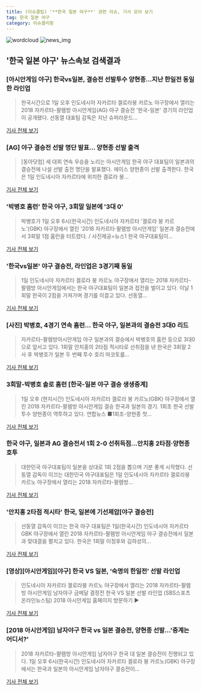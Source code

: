 ```yaml
---
title: (이슈클립) '**한국 일본 야구**' 관련 이슈, 기사 모아 보기
tag: 한국 일본 야구
category: 이슈클리핑
---
```

![wordcloud](https://s3.ap-northeast-2.amazonaws.com/lyrics101-wordcloud/2018-09-01-1535797179.png)
![news_img](https://user-images.githubusercontent.com/42597476/44507050-1206f400-a6e4-11e8-8d98-7ffbfebb353f.png)
## **'**한국 일본 야구**'** 뉴스속보 검색결과
### [아시안게임 야구] 한국vs일본, 결승전 선발투수 양현종…지난 한일전 동일한 라인업

>한국시간으로 1일 오후 인도네시아 자카르타 겔로라붕 카르노 야구장에서 열리는 2018 자카르타-팔렘방 아시안게임(AG) 야구 결승전 '한국-일본' 경기의 라인업이 공개됐다. 선동열 대표팀 감독은 지난 슈퍼라운드...

<a href="http://news20.busan.com/controller/newsController.jsp?newsId=20180901000065" target="_blank">기사 전체 보기</a>

### [AG] 야구 결승전 선발 명단 발표… 양현종 선발 출격

>[동아닷컴] 세 대회 연속 우승을 노리는 아시안게임 한국 야구 대표팀이 일본과의 결승전에 나설 선발 출전 명단을 발표했다. 에이스 양현종이 선발 출격한다. 한국은 1일 인도네시아 자카르타에 위치한 겔로라 붕...

<a href="http://sports.donga.com/3/all/20180901/91791729/1" target="_blank">기사 전체 보기</a>

### '박병호 홈런' 한국 야구, 3회말 일본에 '3대 0'

>박병호가 1일 오후 6시(한국시간) 인도네시아 자카르타 '겔로라 붕 카르노'(GBK) 야구장에서 열린 '2018 자카르타·팔렘방 아시안게임' 일본과 결승전에서 3회말 1점 홈런을 터트렸다. / 사진제공=뉴스1 한국 야구대표팀이...

<a href="http://news.mt.co.kr/mtview.php?no=2018090119043065477" target="_blank">기사 전체 보기</a>

### '한국vs일본' 야구 결승전, 라인업은 3경기째 동일

>1일 인도네시아 자카르타 겔로라 붕 카르노 야구장에서 열리는 2018 자카르타-팔렘방 아시안게임에서는 한국 야구대표팀이 일본과 접전을 벌이고 있다. 이날 1회말 한국이 2점을 가져가며 경기를 이끌고 있다. 선동열...

<a href="http://view.asiae.co.kr/news/view.htm?idxno=2018090118484559496" target="_blank">기사 전체 보기</a>

### [사진] 박병호, 4경기 연속 홈런... 한국 야구, 일본과의 결승전 3대0 리드

>자카르타-팔렘방아시안게임 야구 일본과의 결승에서 박병호의 홈런 등으로 3대0으로 앞서고 있다. 1회말 안치홍의 2타점 적시타로 선취점을 낸 한국은 3회말 2사 후 박병호가 일본 두 번째 투수 호리 마코토를...

<a href="http://www.newspim.com/news/view/20180901000057" target="_blank">기사 전체 보기</a>

### 3회말-박병호 솔로 홈런 [한국-일본 야구 결승 생생중계]

>1일 오후 (현지시간) 인도네시아 자카르타 겔로라 붕 카르노(GBK) 야구장에서 열린 2018 자카르타-팔렘방 아시안게임 결승 한국과 일본의 경기. 1회초 한국 선발 투수 양현종이 역투하고 있다. 연합뉴스 ■1회초-양현종 첫...

<a href="http://sports.khan.co.kr/news/sk_index.html?art_id=201809011821003&sec_id=510101&pt=nv" target="_blank">기사 전체 보기</a>

### 한국 야구, 일본과 AG 결승전서 1회 2-0 선취득점...안치홍 2타점·양현종 호투

>대한민국 야구대표팀이 일본을 상대로 1회 2점을 뽑으며 기분 좋게 시작했다. 선동열 감독이 이끄는 대한민국 야구대표팀은 1일 인도네시아 자카르타 겔로라붕 카르노 야구장에서 열리는 2018 자카르타-팔렘방...

<a href="http://www.slist.kr/news/articleView.html?idxno=44296" target="_blank">기사 전체 보기</a>

### '안치홍 2타점 적시타' 한국, 일본에 기선제압[야구 결승전]

>선동열 감독이 이끄는 한국 야구 대표팀은 1일(한국시간) 인도네시아 자카르타 GBK 야구장에서 열린 2018 자카르타-팔렘방 아시안게임 야구 결승전에서 일본과 맞대결을 펼치고 있다. 한국은 1회말 이정후와 김하성의...

<a href="http://stoo.asiae.co.kr/news/naver_view.htm?idxno=2018090118353548236" target="_blank">기사 전체 보기</a>

### [영상][아시안게임][야구] 한국 VS 일본, ‘숙명의 한일전’ 선발 라인업

>인도네시아 자카르타 겔로라붕 카르노 야구장에서 열리는 2018 자카르타-팔렘방 아시안게임 남자야구 금메달 결정전 한국 VS 일본 선발 라인업 (SBS스포츠 온라인뉴스팀) 2018 아시안게임 홈페이지 방문하기 ▶

<a href="https://programs.sbs.co.kr/sports/ag2018/article/56053/S10009194673" target="_blank">기사 전체 보기</a>

### [2018 아시안게임] 남자야구 한국 vs 일본 결승전, 양현종 선발…'중계는 어디서?' 

>2018 자카르타-팔렘방 아시안게임 남자야구 한국 대 일본 결승전이 진행되고 있다. 1일 오후 6시(한국시간) 인도네시아 자카르타 겔로라 붕 카르노(GBK) 야구장에서는 한국과 일본의 아시안게임 남자야구 결승전이...

<a href="http://www.topstarnews.net/news/articleView.html?idxno=474992" target="_blank">기사 전체 보기</a>


